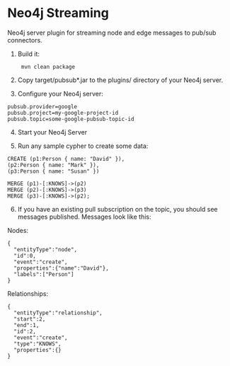 Neo4j Streaming
===========

Neo4j server plugin for streaming node and edge messages to pub/sub
connectors.

1. Build it:

        mvn clean package

2. Copy target/pubsub*.jar to the plugins/ directory of your Neo4j server.

3.  Configure your Neo4j server:

```
pubsub.provider=google
pubsub.project=my-google-project-id
pubsub.topic=some-google-pubsub-topic-id
```

4. Start your Neo4j Server

5. Run any sample cypher to create some data:

```
CREATE (p1:Person { name: "David" }),
(p2:Person { name: "Mark" }),
(p3:Person { name: "Susan" })

MERGE (p1)-[:KNOWS]->(p2)
MERGE (p2)-[:KNOWS]->(p3)
MERGE (p3)-[:KNOWS]->(p2);
```

6. If you have an existing pull subscription on the topic, you should see messages published.  Messages look like this:

Nodes:
```
{ 
  "entityType":"node",
  "id":0,
  "event":"create",
  "properties":{"name":"David"},
  "labels":["Person"]
}
```

Relationships:
```
{
  "entityType":"relationship",
  "start":2,
  "end":1,
  "id":2,
  "event":"create",
  "type":"KNOWS",
  "properties":{}
}
```